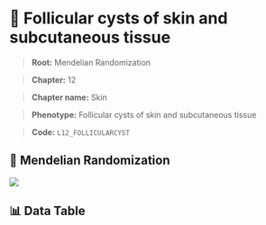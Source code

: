 # 🧪 Follicular cysts of skin and subcutaneous tissue

> **Root:** Mendelian Randomization

> **Chapter:** 12  

> **Chapter name:** Skin

> **Phenotype:** Follicular cysts of skin and subcutaneous tissue  

> **Code:** `L12_FOLLICULARCYST`

## 🧬 Mendelian Randomization  

<img src="/MR/Figures/Forward/L12_FOLLICULARCYST.png"/>

## 📊 Data Table

<CsvTableMRF src="/public/MR/Data/Forward/L12_FOLLICULARCYST.csv"/>

